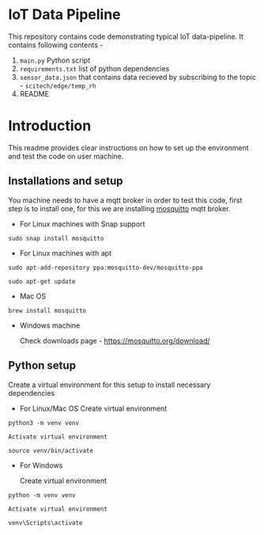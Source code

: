 # IoT Data Pipeline

This repository contains code demonstrating typical IoT data-pipeline. It contains following contents - 
1. `main.py` Python script
2. `requirements.txt` list of python dependencies
3. `sensor_data.json` that contains data recieved by subscribing to the topic - `scitech/edge/temp_rh`
4. README

# Introduction
This readme provides clear instructions on how to set up the environment and test the code on user machine.

## Installations and setup
You machine needs to have a mqtt broker in order to test this code, first step is to install one, for this we are installing [mosquitto]('https://mosquitto.org/') mqtt broker.

* For Linux machines with Snap support 
```
sudo snap install mosquitto
```

* For Linux machines with apt
```
sudo apt-add-repository ppa:mosquitto-dev/mosquitto-ppa
```

```
sudo apt-get update
```

* Mac OS
```
brew install mosquitto
```

* Windows machine 

    Check downloads page - https://mosquitto.org/download/


## Python setup
Create a virtual environment for this setup to install necessary dependencies

* For Linux/Mac OS
    Create virtual environment
```
python3 -m venv venv
```

    Activate virtual environment
```
source venv/bin/activate
```

* For Windows 

    Create virtual environment
```
python -m venv venv
```

    Activate virtual environment
```
venv\Scripts\activate
```
